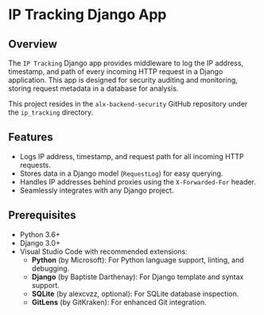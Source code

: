 # IP Tracking Django App

## Overview
The `IP Tracking` Django app provides middleware to log the IP address, timestamp, and path of every incoming HTTP request in a Django application. This app is designed for security auditing and monitoring, storing request metadata in a database for analysis.

This project resides in the `alx-backend-security` GitHub repository under the `ip_tracking` directory.

## Features
- Logs IP address, timestamp, and request path for all incoming HTTP requests.
- Stores data in a Django model (`RequestLog`) for easy querying.
- Handles IP addresses behind proxies using the `X-Forwarded-For` header.
- Seamlessly integrates with any Django project.


## Prerequisites
- Python 3.6+
- Django 3.0+
- Visual Studio Code with recommended extensions:
  - **Python** (by Microsoft): For Python language support, linting, and debugging.
  - **Django** (by Baptiste Darthenay): For Django template and syntax support.
  - **SQLite** (by alexcvzz, optional): For SQLite database inspection.
  - **GitLens** (by GitKraken): For enhanced Git integration.


